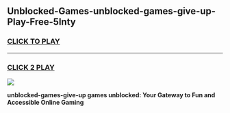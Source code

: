 
## Unblocked-Games-unblocked-games-give-up-Play-Free-5lnty
<h3>
<a href="https://premium76.site?title=unblocked-games-give-up&ref=17A">CLICK TO PLAY</a></h3>
<hr>

<h3>
<a href="https://premium76.site?title=unblocked-games-give-up&ref=17A">CLICK 2 PLAY</a>
  
</h3>

<a href="https://premium76.site?title=unblocked-games-give-up&ref=17A"><img src="https://clearcache.store/games.png"></a>


**unblocked-games-give-up games unblocked: Your Gateway to Fun and Accessible Online Gaming**
